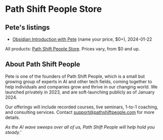 # Path Shift People Store

## Pete's listings

- [Obsidian Introduction with Pete](https://store.pathshiftpeople.com/l/obsidian-introduction-with-pete) (name your price, $0+), 2024-01-22

All products: [Path Shift People Store](https://store.pathshiftpeople.com/). Prices vary, from $0 and up.

## About Path Shift People

Pete is one of the founders of Path Shift People, which is a small but growing group of experts in AI and other tech fields, coming together to help individuals and companies grow and thrive in our changing world. We launched privately in 2023, and are soft-launching publicly as of January 2024.

Our offerings will include recorded courses, live seminars, 1-to-1 coaching, and consulting services. Contact [support@pathshiftpeople.com](mailto:support@pathshiftpeople.com) for more details.

*As the AI wave sweeps over all of us, Path Shift People will help hold you steady.*'